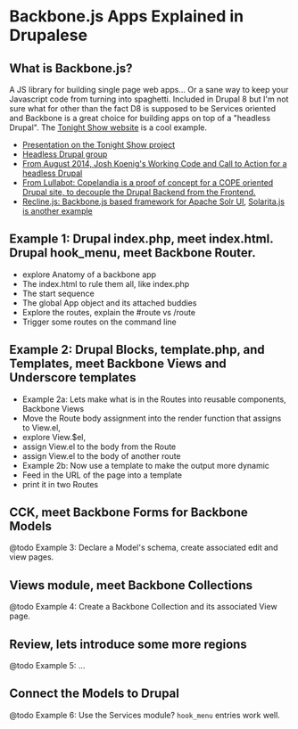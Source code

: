 # Backbone.js Apps Explained in Drupalese

## What is Backbone.js?
A JS library for building single page web apps... Or a sane way to keep your Javascript code from turning into spaghetti. Included in Drupal 8 but I'm not sure what for other than the fact D8 is supposed to be Services oriented and Backbone is a great choice for building apps on top of a "headless Drupal". The [Tonight Show website](http://www.nbc.com/the-tonight-show) is a cool example.  

- [Presentation on the Tonight Show project](https://austin2014.drupal.org/session/here%E2%80%99s-drupal-tonight-tonight-show-jimmy-fallon)
- [Headless Drupal group](https://groups.drupal.org/headless-drupal)
- [From August 2014, Josh Koenig's Working Code and Call to Action for a headless Drupal](https://www.getpantheon.com/blog/headless-drupal-demo-working-code-and-call-action)
- [From Lullabot: Copelandia is a proof of concept for a COPE oriented Drupal site, to decouple the Drupal Backend from the Frontend.](https://github.com/Lullabot/copelandia)
- [Recline.js: Backbone.js based framework for Apache Solr UI](http://okfnlabs.org/blog/2012/11/01/recline-js-search-demo.html), [Solarita.js is another example](https://github.com/jbarroso/solritajs)


## Example 1: Drupal index.php, meet index.html. Drupal hook_menu, meet Backbone Router.
- explore Anatomy of a backbone app 
 - The index.html to rule them all, like index.php
 - The start sequence
 - The global App object and its attached buddies
 - Explore the routes, explain the #route vs /route
 - Trigger some routes on the command line

## Example 2: Drupal Blocks, template.php, and Templates, meet Backbone Views and Underscore templates
- Example 2a: Lets make what is in the Routes into reusable components, Backbone Views
 - Move the Route body assignment into the render function that assigns to View.el, 
 - explore View.$el, 
 - assign View.el to the body from the Route
 - assign View.el to the body of another route  
- Example 2b: Now use a template to make the output more dynamic
 - Feed in the URL of the page into a template
 - print it in two Routes


## CCK, meet Backbone Forms for Backbone Models
@todo Example 3: Declare a Model's schema, create associated edit and view pages.


## Views module, meet Backbone Collections
@todo Example 4: Create a Backbone Collection and its associated View page.


## Review, lets introduce some more regions
@todo Example 5: ...

## Connect the Models to Drupal
@todo Example 6: Use the Services module? `hook_menu` entries work well. 

